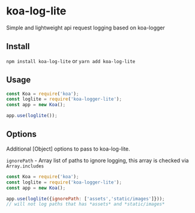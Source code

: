 # koa-log-lite
Simple and lightweight api request logging based on koa-logger

## Install
`npm install koa-log-lite` or `yarn add koa-log-lite`

## Usage
```js
const Koa = require('koa');
const loglite = require('koa-logger-lite');
const app = new Koa();

app.use(loglite());
```

## Options
Additional [Object] options to pass to koa-log-lite.

`ignorePath` - Array list of paths to ignore logging, this array is checked via `Array.includes`

```js
const Koa = require('koa');
const loglite = require('koa-logger-lite');
const app = new Koa();

app.use(loglite({ignorePath: ['assets','static/images']}));
// will not log paths that has *assets* and *static/images*
```
